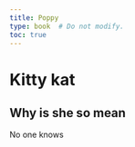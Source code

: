 ```yaml
---
title: Poppy
type: book  # Do not modify.
toc: true
---
```


# Kitty kat

## Why is she so mean
No one knows